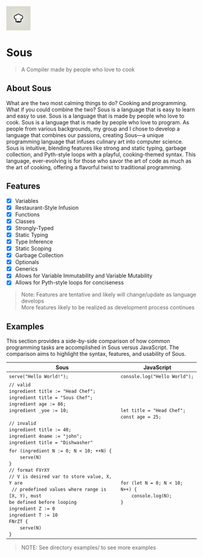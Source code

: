 <img src="./docs/sous-1024.png" height=64 width=64>

# Sous

> A Compiler made by people who love to cook

## About Sous

What are the two most calming things to do? Cooking and programming. What if you could combine the two? Sous is a language that is easy to learn and easy to use. Sous is a language that is made by people who love to cook. Sous is a language that is made by people who love to program. As people from various backgrounds, my group and I chose to develop a language that combines our passions, creating Sous—a unique programming language that infuses culinary art into computer science. Sous is intuitive, blending features like strong and static typing, garbage collection, and Pyth-style loops with a playful, cooking-themed syntax. This language, ever-evolving is for those who savor the art of code as much as the art of cooking, offering a flavorful twist to traditional programming.

## Features

- [x] Variables
- [x] Restaurant-Style Infusion
- [x] Functions
- [x] Classes
- [x] Strongly-Typed
- [x] Static Typing
- [x] Type Inference
- [x] Static Scoping
- [x] Garbage Collection
- [x] Optionals
- [x] Generics
- [x] Allows for Variable Immutability and Variable Mutability
- [x] Allows for Pyth-style loops for conciseness

> Note: Features are tentative and likely will change/update as language develops <br/>
> More features likely to be realized as development process continues

## Examples

This section provides a side-by-side comparison of how common programming tasks are accomplished in Sous versus JavaScript. The comparison aims to highlight the syntax, features, and usability of Sous.

| Sous                                                                                                                                                                                                                                                                                                                 | JavaScript                                                       |
| -------------------------------------------------------------------------------------------------------------------------------------------------------------------------------------------------------------------------------------------------------------------------------------------------------------------- | ---------------------------------------------------------------- |
| `serve("Hello World!");`                                                                                                                                                                                                                                                                                             | `console.log("Hello World");`                                    |
| `// valid`<br>`ingredient title := "Head Chef";`<br>`ingredient title = "Sous Chef";`<br>`ingredient age := 86;`<br>`ingredient _yoe := 10;`<br><br>`// invalid`<br>`ingredient title := 40;`<br>`ingredient 4name := "john";`<br>`ingredient title = "Dishwasher"`                                                  | `let title = "Head Chef";`<br>`const age = 25;`                  |
| `for (ingredient N := 0; N < 10; ++N) {`<br>`    serve(N)`<br>`}`<br>`// format FVrXY`<br>`// V is desired var to store value, X, Y are `<br>` // predefined values where range is [X, Y), must`<br>`be defined before looping`<br>`ingredient Z := 0`<br>`ingredient T := 10`<br>`FNrZT {`<br>`    serve(N)`<br>`}` | `for (let N = 0; N < 10; N++) {`<br>`    console.log(N);`<br>`}` |

> NOTE: See directory examples/ to see more examples
